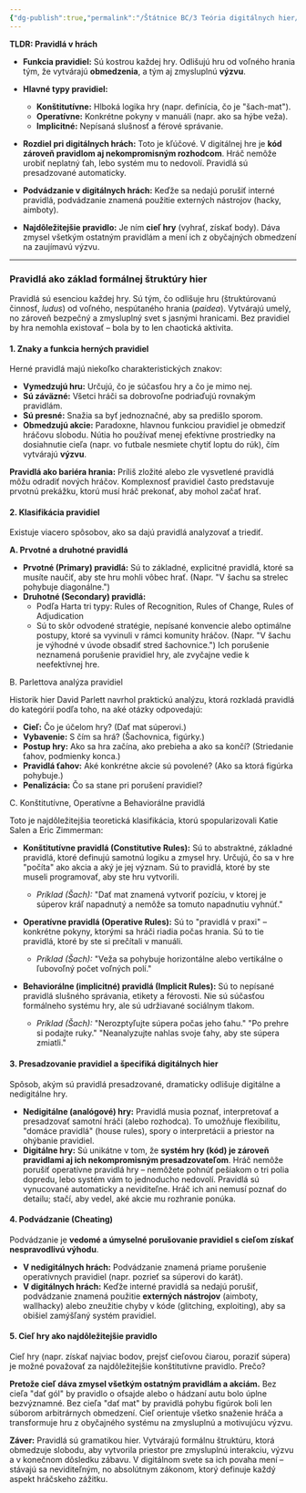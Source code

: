 ```yaml
---
{"dg-publish":true,"permalink":"/Štátnice BC/3 Teória digitálnych hier/12 Pravidlá/","created":"2025-06-20T19:16:40.823+02:00","updated":"2025-06-28T19:47:39.916+02:00"}
---
```


**TLDR: Pravidlá v hrách**

- **Funkcia pravidiel:** Sú kostrou každej hry. Odlišujú hru od voľného hrania tým, že vytvárajú **obmedzenia**, a tým aj zmysluplnú **výzvu**.
    
- **Hlavné typy pravidiel:**
    
    - **Konštitutívne:** Hlboká logika hry (napr. definícia, čo je "šach-mat").
    - **Operatívne:** Konkrétne pokyny v manuáli (napr. ako sa hýbe veža).
    - **Implicitné:** Nepísaná slušnosť a férové správanie.
- **Rozdiel pri digitálnych hrách:** Toto je kľúčové. V digitálnej hre je **kód zároveň pravidlom aj nekompromisným rozhodcom**. Hráč nemôže urobiť neplatný ťah, lebo systém mu to nedovolí. Pravidlá sú presadzované automaticky.
    
- **Podvádzanie v digitálnych hrách:** Keďže sa nedajú porušiť interné pravidlá, podvádzanie znamená použitie externých nástrojov (hacky, aimboty).
    
- **Najdôležitejšie pravidlo:** Je ním **cieľ hry** (vyhrať, získať body). Dáva zmysel všetkým ostatným pravidlám a mení ich z obyčajných obmedzení na zaujímavú výzvu.

---

### **Pravidlá ako základ formálnej štruktúry hier**

Pravidlá sú esenciou každej hry. Sú tým, čo odlišuje hru (štruktúrovanú činnosť, _ludus_) od voľného, nespútaného hrania (_paidea_). Vytvárajú umelý, no zároveň bezpečný a zmysluplný svet s jasnými hranicami. Bez pravidiel by hra nemohla existovať – bola by to len chaotická aktivita.

#### **1. Znaky a funkcia herných pravidiel**

Herné pravidlá majú niekoľko charakteristických znakov:

- **Vymedzujú hru:** Určujú, čo je súčasťou hry a čo je mimo nej.
- **Sú záväzné:** Všetci hráči sa dobrovoľne podriaďujú rovnakým pravidlám.
- **Sú presné:** Snažia sa byť jednoznačné, aby sa predišlo sporom.
- **Obmedzujú akcie:** Paradoxne, hlavnou funkciou pravidiel je obmedziť hráčovu slobodu. Nútia ho používať menej efektívne prostriedky na dosiahnutie cieľa (napr. vo futbale nesmiete chytiť loptu do rúk), čím vytvárajú **výzvu**.

**Pravidlá ako bariéra hrania:** Príliš zložité alebo zle vysvetlené pravidlá môžu odradiť nových hráčov. Komplexnosť pravidiel často predstavuje prvotnú prekážku, ktorú musí hráč prekonať, aby mohol začať hrať.

#### **2. Klasifikácia pravidiel**

Existuje viacero spôsobov, ako sa dajú pravidlá analyzovať a triediť.

**A. Prvotné a druhotné pravidlá**

- **Prvotné (Primary) pravidlá:** Sú to základné, explicitné pravidlá, ktoré sa musíte naučiť, aby ste hru mohli vôbec hrať. (Napr. "V šachu sa strelec pohybuje diagonálne.")
- **Druhotné (Secondary) pravidlá:** 
	- Podľa Harta tri typy: Rules of Recognition, Rules of Change, Rules of Adjudication
	- Sú to skôr odvodené stratégie, nepísané konvencie alebo optimálne postupy, ktoré sa vyvinuli v rámci komunity hráčov. (Napr. "V šachu je výhodné v úvode obsadiť stred šachovnice.") Ich porušenie neznamená porušenie pravidiel hry, ale zvyčajne vedie k neefektívnej hre.

B. Parlettova analýza pravidiel

Historik hier David Parlett navrhol praktickú analýzu, ktorá rozkladá pravidlá do kategórií podľa toho, na aké otázky odpovedajú:

- **Cieľ:** Čo je účelom hry? (Dať mat súperovi.)
- **Vybavenie:** S čím sa hrá? (Šachovnica, figúrky.)
- **Postup hry:** Ako sa hra začína, ako prebieha a ako sa končí? (Striedanie ťahov, podmienky konca.)
- **Pravidlá ťahov:** Aké konkrétne akcie sú povolené? (Ako sa ktorá figúrka pohybuje.)
- **Penalizácia:** Čo sa stane pri porušení pravidiel?

C. Konštitutívne, Operatívne a Behaviorálne pravidlá

Toto je najdôležitejšia teoretická klasifikácia, ktorú spopularizovali Katie Salen a Eric Zimmerman:

- **Konštitutívne pravidlá (Constitutive Rules):** Sú to abstraktné, základné pravidlá, ktoré definujú samotnú logiku a zmysel hry. Určujú, čo sa v hre "počíta" ako akcia a aký je jej význam. Sú to pravidlá, ktoré by ste museli programovať, aby ste hru vytvorili.
    
    - _Príklad (Šach):_ "Dať mat znamená vytvoriť pozíciu, v ktorej je súperov kráľ napadnutý a nemôže sa tomuto napadnutiu vyhnúť."
- **Operatívne pravidlá (Operative Rules):** Sú to "pravidlá v praxi" – konkrétne pokyny, ktorými sa hráči riadia počas hrania. Sú to tie pravidlá, ktoré by ste si prečítali v manuáli.
    
    - _Príklad (Šach):_ "Veža sa pohybuje horizontálne alebo vertikálne o ľubovoľný počet voľných polí."
- **Behaviorálne (implicitné) pravidlá (Implicit Rules):** Sú to nepísané pravidlá slušného správania, etikety a férovosti. Nie sú súčasťou formálneho systému hry, ale sú udržiavané sociálnym tlakom.
    
    - _Príklad (Šach):_ "Nerozptyľujte súpera počas jeho ťahu." "Po prehre si podajte ruky." "Neanalyzujte nahlas svoje ťahy, aby ste súpera zmiatli."

#### **3. Presadzovanie pravidiel a špecifiká digitálnych hier**

Spôsob, akým sú pravidlá presadzované, dramaticky odlišuje digitálne a nedigitálne hry.

- **Nedigitálne (analógové) hry:** Pravidlá musia poznať, interpretovať a presadzovať samotní hráči (alebo rozhodca). To umožňuje flexibilitu, "domáce pravidlá" (house rules), spory o interpretácii a priestor na ohýbanie pravidiel.
- **Digitálne hry:** Sú unikátne v tom, že **systém hry (kód) je zároveň pravidlami aj ich nekompromisným presadzovateľom**. Hráč nemôže porušiť operatívne pravidlá hry – nemôžete pohnúť pešiakom o tri polia dopredu, lebo systém vám to jednoducho nedovolí. Pravidlá sú vynucované automaticky a neviditeľne. Hráč ich ani nemusí poznať do detailu; stačí, aby vedel, aké akcie mu rozhranie ponúka.

#### **4. Podvádzanie (Cheating)**

Podvádzanie je **vedomé a úmyselné porušovanie pravidiel s cieľom získať nespravodlivú výhodu**.

- **V nedigitálnych hrách:** Podvádzanie znamená priame porušenie operatívnych pravidiel (napr. pozrieť sa súperovi do karát).
- **V digitálnych hrách:** Keďže interné pravidlá sa nedajú porušiť, podvádzanie znamená použitie **externých nástrojov** (aimboty, wallhacky) alebo zneužitie chyby v kóde (glitching, exploiting), aby sa obišiel zamýšľaný systém pravidiel.

#### **5. Cieľ hry ako najdôležitejšie pravidlo**

Cieľ hry (napr. získať najviac bodov, prejsť cieľovou čiarou, poraziť súpera) je možné považovať za najdôležitejšie konštitutívne pravidlo. Prečo?

**Pretože cieľ dáva zmysel všetkým ostatným pravidlám a akciám.** Bez cieľa "dať gól" by pravidlo o ofsajde alebo o hádzaní autu bolo úplne bezvýznamné. Bez cieľa "dať mat" by pravidlá pohybu figúrok boli len súborom arbitrárnych obmedzení. Cieľ orientuje všetko snaženie hráča a transformuje hru z obyčajného systému na zmysluplnú a motivujúcu výzvu.

**Záver:** Pravidlá sú gramatikou hier. Vytvárajú formálnu štruktúru, ktorá obmedzuje slobodu, aby vytvorila priestor pre zmysluplnú interakciu, výzvu a v konečnom dôsledku zábavu. V digitálnom svete sa ich povaha mení – stávajú sa neviditeľným, no absolútnym zákonom, ktorý definuje každý aspekt hráčskeho zážitku.
